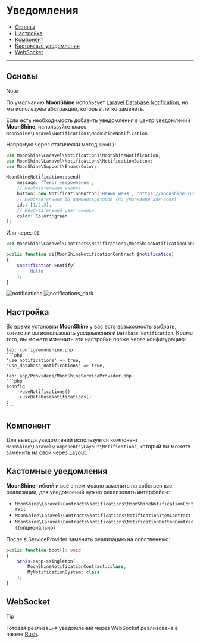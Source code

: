 # Уведомления

- [Основы](#basics)
- [Настройка](#settings)
- [Компонент](#component)
- [Кастомные уведомления](#custom)
- [WebSocket](#web-socket)

---

<a name="basics"></a>
## Основы

> [!NOTE]
> По умолчанию **MoonShine** использует [Laravel Database Notification](https://laravel.com/docs/notifications#database-notifications), но мы используем абстракции, которые легко заменить.

Если есть необходимость добавить уведомления в центр уведомлений **MoonShine**, используйте класс `MoonShine\Laravel\Notifications\MoonShineNotification`.

Напрямую через статически метод `send()`:

```php
use MoonShine\Laravel\Notifications\MoonShineNotification;
use MoonShine\Laravel\Notifications\NotificationButton;
use MoonShine\Support\Enums\Color;

MoonShineNotification::send(
    message: 'Текст уведомления',
    // Необязательная кнопка
    button: new NotificationButton('Нажми меня', 'https://moonshine.cutcode.dev'),
    // Необязательные ID администраторов (по умолчанию для всех)
    ids: [1,2,3],
    // Необязательный цвет иконки
    color: Color::green
);
```

Или через `DI`:

```php
use MoonShine\Laravel\Contracts\Notifications\MoonShineNotificationContract;

public function di(MoonShineNotificationContract $notification)
{
    $notification->notify(
        'Hello'
    );
}
```

![notifications](https://raw.githubusercontent.com/moonshine-software/doc/3.x/resources/screenshots/notifications.png#light)
![notifications_dark](https://raw.githubusercontent.com/moonshine-software/doc/3.x/resources/screenshots/notifications_dark.png#dark)

<a name="settings"></a>
## Настройка

Во время установки **MoonShine** у вас есть возможность выбрать, хотите ли вы использовать уведомления и `Database Notification`.
Кроме того, вы можете изменить эти настройки позже через конфигурацию:

~~~tabs
tab: config/moonshine.php
```php
'use_notifications' => true,
'use_database_notifications' => true,
```
tab: app/Providers/MoonShineServiceProvider.php
```php
$config
    ->useNotifications()
    ->useDatabaseNotifications()
;
```
~~~

<a name="component"></a>
## Компонент

Для вывода уведомлений используется компонент `MoonShine\Laravel\Components\Layout\Notifications`, который вы можете заменить на свой через [Layout](/docs/{{version}}/appearance/layout).

<a name="custom"></a>
## Кастомные уведомления

**MoonShine** гибкий и всё в нем можно заменить на собственные реализации, для уведомлений нужно реализовать интерфейсы:

- `MoonShine\Laravel\Contracts\Notifications\MoonShineNotificationContract`
- `MoonShine\Laravel\Contracts\Notifications\NotificationItemContract`
- `MoonShine\Laravel\Contracts\Notifications\NotificationButtonContract`(опционально)

После в ServiceProvider заменить реализацию на собственную:

```php
public function boot(): void
{
    $this->app->singleton(
        MoonShineNotificationContract::class,
        MyNotificationSystem::class
    );
}
```

<a name="web-socket"></a>
## WebSocket

> [!TIP]
> Готовая реализация уведомлений через WebSocket реализована в пакете [Rush](/plugins/rush).
